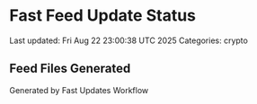 # Fast Feed Update Status
Last updated: Fri Aug 22 23:00:38 UTC 2025
Categories: crypto

## Feed Files Generated

Generated by Fast Updates Workflow
